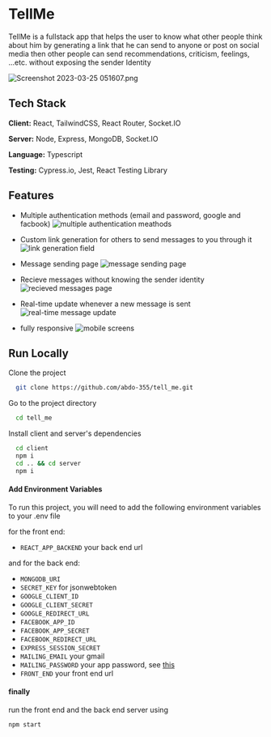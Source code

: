 # TellMe

TellMe is a fullstack app that helps the user to know what other people think about him by generating a link that he can
send to anyone or post on social media then other people can send recommendations, criticism, feelings, ...etc. without
exposing the sender Identity


![Screenshot 2023-03-25 051607.png](https://images.zenhubusercontent.com/641e69bba2d3b289364b33b5/9f38f23a-4d23-4bf7-b9fe-cf0a487c0f10)


## Tech Stack


**Client:** React, TailwindCSS, React Router, Socket.IO

**Server:** Node, Express, MongoDB, Socket.IO

**Language:** Typescript

**Testing:** Cypress.io, Jest, React Testing Library

## Features

* Multiple authentication methods (email and password, google and facbook)
![multiple authentication meathods](https://images.zenhubusercontent.com/641e69bba2d3b289364b33b5/24dbd46f-09d7-4ba7-974c-b4536eb8a61e)

* Custom link generation for others to send messages to you through it
![link generation field](https://images.zenhubusercontent.com/641e69bba2d3b289364b33b5/7f7fbed3-9195-4e21-b45b-f804aad54825)

* Message sending page
![message sending page](https://images.zenhubusercontent.com/641e69bba2d3b289364b33b5/1acfef28-1637-4c73-846e-49e04dc3b908)

* Recieve messages without knowing the sender identity
![recieved messages page](https://images.zenhubusercontent.com/641e69bba2d3b289364b33b5/a3e8046a-ff85-4d1e-b1c2-36424ca383f6)

* Real-time update whenever a new message is sent
![real-time message update](https://user-images.githubusercontent.com/104834523/227697055-e15200a6-0a60-4cd4-a824-f5bd4b4c5b60.gif)

* fully responsive
![mobile screens](https://images.zenhubusercontent.com/641e69bba2d3b289364b33b5/423a4059-f52f-4c1b-9296-fbe8ce4a7192)


## Run Locally

Clone the project

```bash
  git clone https://github.com/abdo-355/tell_me.git
```

Go to the project directory

```bash
  cd tell_me
```

Install client and server's dependencies

```bash
  cd client
  npm i
  cd .. && cd server
  npm i
```

#### Add Environment Variables


To run this project, you will need to add the following environment variables to your .env file

for the front end:

* `REACT_APP_BACKEND` your back end url

and for the back end:
* `MONGODB_URI`
* `SECRET_KEY` for jsonwebtoken
* `GOOGLE_CLIENT_ID`
* `GOOGLE_CLIENT_SECRET`
* `GOOGLE_REDIRECT_URL`
* `FACEBOOK_APP_ID`
* `FACEBOOK_APP_SECRET`
* `FACEBOOK_REDIRECT_URL`
* `EXPRESS_SESSION_SECRET`
* `MAILING_EMAIL` your gmail
* `MAILING_PASSWORD` your app password, see [this](https://medium.com/@abdoluxor366/configure-gmail-authentication-with-nodemailer-de0e0ee0e261)
* `FRONT_END` your front end url

#### finally
run the front end and the back end server using
```bash
npm start
```
